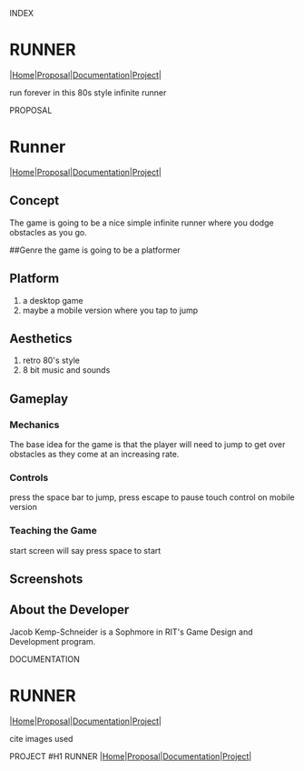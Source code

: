 INDEX

# RUNNER
|[Home](../index.html)|[Proposal](/proposal.html)|[Documentation](/documentation.html)|[Project](/project.html)|

run forever in this 80s style infinite runner


PROPOSAL

# Runner
|[Home](../index.html)|[Proposal](/proposal.html)|[Documentation](/documentation.html)|[Project](/project.html)|

## Concept
The game is going to be a nice simple infinite runner where you dodge obstacles as you go.

##Genre
the game is going to be a platformer

## Platform
1. a desktop game
2. maybe a mobile version where you tap to jump

## Aesthetics
1. retro 80's style
2. 8 bit music and sounds

## Gameplay
### Mechanics
The base idea for the game is that the player will need to jump to get over obstacles as they come at an increasing rate.
### Controls
press the space bar to jump, press escape to pause
touch control on mobile version
### Teaching the Game
start screen will say press space to start

## Screenshots

## About the Developer
Jacob Kemp-Schneider is a Sophmore in RIT's Game Design and Development program.


DOCUMENTATION
# RUNNER
|[Home](../index.html)|[Proposal](/proposal.html)|[Documentation](/documentation.html)|[Project](/project.html)|

cite images used

PROJECT
#H1 RUNNER
|[Home](../index.html)|[Proposal](/proposal.html)|[Documentation](/documentation.html)|[Project](/project.html)|


